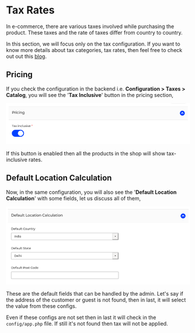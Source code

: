 # Tax Rates

In e-commerce, there are various taxes involved while purchasing the product. These taxes and the rate of taxes differ from country to country.

In this section, we will focus only on the tax configuration. If you want to know more details about tax categories, tax rates, then feel free to check out out this [blog](https://bagisto.com/en/taxes-in-bagisto/).

## Pricing

If you check the configuration in the backend i.e. **Configuration > Taxes > Catalog**, you will see the '**Tax Inclusive**' button in the pricing section,

  ![Pricing Config](../../assets/images/user-guide/tax-rates/pricing-config.png)

If this button is enabled then all the products in the shop will show tax-inclusive rates.

## Default Location Calculation

Now, in the same configuration, you will also see the '**Default Location Calculation**' with some fields, let us discuss all of them,

  ![Default Location Calculation Config](../../assets/images/user-guide/tax-rates/default-location-calculation-config.png)

These are the default fields that can be handled by the admin. Let's say if the address of the customer or guest is not found, then in last, it will select the value from these configs.

Even if these configs are not set then in last it will check in the `config/app.php` file. If still it's not found then tax will not be applied.
